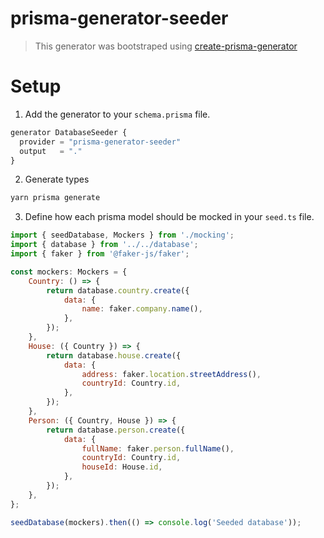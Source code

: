 # prisma-generator-seeder

> This generator was bootstraped using
> [create-prisma-generator](https://github.com/YassinEldeeb/create-prisma-generator)

# Setup

1. Add the generator to your `schema.prisma` file.

```javascript
generator DatabaseSeeder {
  provider = "prisma-generator-seeder"
  output   = "."
}
```

2. Generate types

```sh
yarn prisma generate
```

3. Define how each prisma model should be mocked in your `seed.ts` file.

```javascript
import { seedDatabase, Mockers } from './mocking';
import { database } from '../../database';
import { faker } from '@faker-js/faker';

const mockers: Mockers = {
	Country: () => {
		return database.country.create({
			data: {
				name: faker.company.name(),
			},
		});
	},
	House: ({ Country }) => {
		return database.house.create({
			data: {
				address: faker.location.streetAddress(),
				countryId: Country.id,
			},
		});
	},
	Person: ({ Country, House }) => {
		return database.person.create({
			data: {
				fullName: faker.person.fullName(),
				countryId: Country.id,
				houseId: House.id,
			},
		});
	},
};

seedDatabase(mockers).then(() => console.log('Seeded database'));
```
